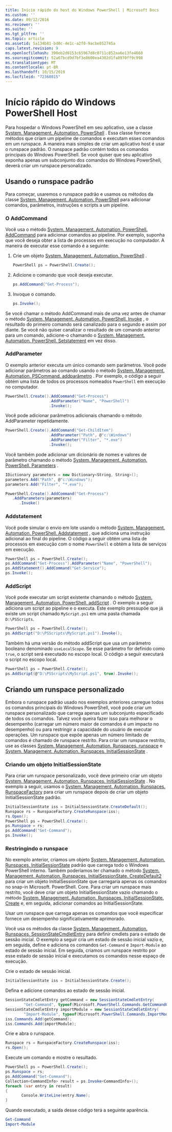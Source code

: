 ```yaml
---
title: Início rápido do host do Windows PowerShell | Microsoft Docs
ms.custom: ''
ms.date: 09/12/2016
ms.reviewer: ''
ms.suite: ''
ms.tgt_pltfrm: ''
ms.topic: article
ms.assetid: 5a134b81-bd0c-4e1c-a2f0-9acbe852745a
caps.latest.revision: 9
ms.openlocfilehash: 390eb2d0153c65967d8c0711c852aa6e13fe4660
ms.sourcegitcommit: 52a67bcd9d7bf3e8600ea4302d1fa8970ff9c998
ms.translationtype: MT
ms.contentlocale: pt-BR
ms.lasthandoff: 10/15/2019
ms.locfileid: "72360815"
---
```

# <a name="windows-powershell-host-quickstart"></a>Início rápido do Windows PowerShell Host

Para hospedar o Windows PowerShell em seu aplicativo, use a classe [System. Management. Automation. PowerShell](/dotnet/api/System.Management.Automation.PowerShell) .
Essa classe fornece métodos que criam um pipeline de comandos e executam esses comandos em um runspace.
A maneira mais simples de criar um aplicativo host é usar o runspace padrão.
O runspace padrão contém todos os comandos principais do Windows PowerShell.
Se você quiser que seu aplicativo exponha apenas um subconjunto dos comandos do Windows PowerShell, deverá criar um runspace personalizado.

## <a name="using-the-default-runspace"></a>Usando o runspace padrão

Para começar, usaremos o runspace padrão e usamos os métodos da classe [System. Management. Automation. PowerShell](/dotnet/api/System.Management.Automation.PowerShell) para adicionar comandos, parâmetros, instruções e scripts a um pipeline.

### <a name="addcommand"></a>O AddCommand

Você usa o método [System. Management. Automation. PowerShell. AddCommand](/dotnet/api/System.Management.Automation.PowerShell.AddCommand) para adicionar comandos ao pipeline.
Por exemplo, suponha que você deseja obter a lista de processos em execução no computador.
A maneira de executar esse comando é a seguinte:

1. Crie um objeto [System. Management. Automation. PowerShell](/dotnet/api/System.Management.Automation.PowerShell) .

   ```csharp
   PowerShell ps = PowerShell.Create();
   ```

2. Adicione o comando que você deseja executar.

   ```csharp
   ps.AddCommand("Get-Process");
   ```

3. Invoque o comando.

   ```csharp
   ps.Invoke();
   ```

Se você chamar o método AddCommand mais de uma vez antes de chamar o método [System. Management. Automation. PowerShell. Invoke](/dotnet/api/System.Management.Automation.PowerShell.Invoke) , o resultado do primeiro comando será canalizado para o segundo e assim por diante.
Se você não quiser canalizar o resultado de um comando anterior para um comando, adicione-o chamando o [System. Management. Automation. PowerShell. Setstatement](/dotnet/api/System.Management.Automation.PowerShell.AddStatement) em vez disso.

### <a name="addparameter"></a>AddParameter

O exemplo anterior executa um único comando sem parâmetros.
Você pode adicionar parâmetros ao comando usando o método [System. Management. Automation. PSCommand. addparâmetro](/dotnet/api/System.Management.Automation.PSCommand.AddParameter) .
Por exemplo, o código a seguir obtém uma lista de todos os processos nomeados `PowerShell` em execução no computador.

```csharp
PowerShell.Create().AddCommand("Get-Process")
                   .AddParameter("Name", "PowerShell")
                   .Invoke();
```

Você pode adicionar parâmetros adicionais chamando o método AddParameter repetidamente.

```csharp                   
PowerShell.Create().AddCommand("Get-ChildItem")
                   .AddParameter("Path", @"c:\Windows")
                   .AddParameter("Filter", "*.exe")
                   .Invoke();
```

Você também pode adicionar um dicionário de nomes e valores de parâmetro chamando o método [System. Management. Automation. PowerShell. Parameters](/dotnet/api/System.Management.Automation.PowerShell.AddParameters) .

```csharp
IDictionary parameters = new Dictionary<String, String>();
parameters.Add("Path", @"c:\Windows");
parameters.Add("Filter", "*.exe");

PowerShell.Create().AddCommand("Get-Process")
   .AddParameters(parameters)
      .Invoke()

```

### <a name="addstatement"></a>Addstatement

Você pode simular o envio em lote usando o método [System. Management. Automation. PowerShell. Addstatement](/dotnet/api/System.Management.Automation.PowerShell.AddStatement) , que adiciona uma instrução adicional ao final do pipeline.
O código a seguir obtém uma lista de processos em execução com o nome `PowerShell` e obtém a lista de serviços em execução.

```csharp
PowerShell ps = PowerShell.Create();
ps.AddCommand("Get-Process").AddParameter("Name", "PowerShell");
ps.AddStatement().AddCommand("Get-Service");
ps.Invoke();
```

### <a name="addscript"></a>AddScript

Você pode executar um script existente chamando o método [System. Management. Automation. PowerShell. addScript](/dotnet/api/System.Management.Automation.PowerShell.AddScript) .
O exemplo a seguir adiciona um script ao pipeline e o executa.
Este exemplo pressupõe que já existe um script chamado `MyScript.ps1` em uma pasta chamada `D:\PSScripts`.

```csharp
PowerShell ps = PowerShell.Create();
ps.AddScript("D:\PSScripts\MyScript.ps1").Invoke();
```

Também há uma versão do método addScript que usa um parâmetro booleano denominado `useLocalScope`.
Se esse parâmetro for definido como `true`, o script será executado no escopo local.
O código a seguir executará o script no escopo local.

```csharp
PowerShell ps = PowerShell.Create();
ps.AddScript(@"D:\PSScripts\MyScript.ps1", true).Invoke();
```

## <a name="creating-a-custom-runspace"></a>Criando um runspace personalizado

Embora o runspace padrão usado nos exemplos anteriores carregue todos os comandos principais do Windows PowerShell, você pode criar um runspace personalizado que carrega apenas um subconjunto especificado de todos os comandos.
Talvez você queira fazer isso para melhorar o desempenho (carregar um número maior de comandos é um impacto no desempenho) ou para restringir a capacidade do usuário de executar operações.
Um runspace que expõe apenas um número limitado de comandos é chamado de runspace restrito.
Para criar um runspace restrito, use as classes [System. Management. Automation. Runspaces. runspace](/dotnet/api/System.Management.Automation.Runspaces.Runspace) e [System. Management. Automation. Runspaces. InitialSessionState](/dotnet/api/System.Management.Automation.Runspaces.InitialSessionState) .

### <a name="creating-an-initialsessionstate-object"></a>Criando um objeto InitialSessionState

Para criar um runspace personalizado, você deve primeiro criar um objeto [System. Management. Automation. Runspaces. InitialSessionState](/dotnet/api/System.Management.Automation.Runspaces.InitialSessionState) .
No exemplo a seguir, usamos o [System. Management. Automation. Runspaces. RunspaceFactory](/dotnet/api/System.Management.Automation.Runspaces.RunspaceFactory) para criar um runspace depois de criar um objeto InitialSessionState padrão.

```csharp
InitialSessionState iss = InitialSessionState.CreateDefault();
Runspace rs = RunspaceFactory.CreateRunspace(iss);
rs.Open();
PowerShell ps = PowerShell.Create();
ps.Runspace = rs;
ps.AddCommand("Get-Command");
ps.Invoke();
```

### <a name="constraining-the-runspace"></a>Restringindo o runspace

No exemplo anterior, criamos um objeto [System. Management. Automation. Runspaces. InitialSessionState](/dotnet/api/System.Management.Automation.Runspaces.InitialSessionState) padrão que carrega todo o Windows PowerShell interno.
Também poderíamos ter chamado o método [System. Management. Automation. Runspaces. InitialSessionState. CreateDefault2](/dotnet/api/System.Management.Automation.Runspaces.InitialSessionState.CreateDefault2) para criar um objeto InitialSessionState que carregaria apenas os comandos no snap-in Microsoft. PowerShell. Core.
Para criar um runspace mais restrito, você deve criar um objeto InitialSessionState vazio chamando o método [System. Management. Automation. Runspaces. InitialSessionState. Create](/dotnet/api/System.Management.Automation.Runspaces.InitialSessionState.Create) e, em seguida, adicionar comandos ao InitialSessionState.

Usar um runspace que carrega apenas os comandos que você especificar fornece um desempenho significativamente aprimorado.

Você usa os métodos da classe [System. Management. Automation. Runspaces. SessionStateCmdletEntry](/dotnet/api/System.Management.Automation.Runspaces.SessionStateCmdletEntry) para definir cmdlets para o estado de sessão inicial.
O exemplo a seguir cria um estado de sessão inicial vazio e, em seguida, define e adiciona os comandos `Get-Command` e `Import-Module` ao estado de sessão inicial.
Em seguida, criamos um runspace restrito por esse estado de sessão inicial e executamos os comandos nesse espaço de execução.

Crie o estado de sessão inicial.

```csharp
InitialSessionState iss = InitialSessionState.Create();
```

Defina e adicione comandos ao estado de sessão inicial.

```csharp
SessionStateCmdletEntry getCommand = new SessionStateCmdletEntry(
        "Get-Command", typeof(Microsoft.PowerShell.Commands.GetCommandCommand), "");
SessionStateCmdletEntry importModule = new SessionStateCmdletEntry(
        "Import-Module", typeof(Microsoft.PowerShell.Commands.ImportModuleCommand), "");
iss.Commands.Add(getCommand);
iss.Commands.Add(importModule);
```

Crie e abra o runspace.

```csharp
Runspace rs = RunspaceFactory.CreateRunspace(iss);
rs.Open();
```

Execute um comando e mostre o resultado.

```csharp
PowerShell ps = PowerShell.Create();
ps.Runspace = rs;
ps.AddCommand("Get-Command");
Collection<CommandInfo> result = ps.Invoke<CommandInfo>();
foreach (var entry in result)
{
       Console.WriteLine(entry.Name);
}
```

Quando executado, a saída desse código terá a seguinte aparência.

```powershell
Get-Command
Import-Module
```
